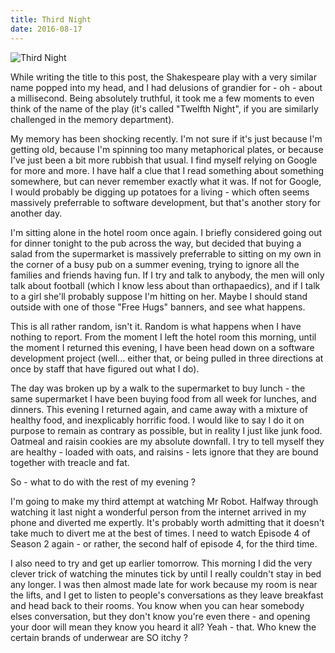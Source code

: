 ```yaml
---
title: Third Night
date: 2016-08-17
---
```


![Third Night](https://source.unsplash.com/7QCBakMyDCE/1600x900)

While writing the title to this post, the Shakespeare play with a very similar name popped into my head, and I had delusions of grandier for - oh - about a millisecond. Being absolutely truthful, it took me a few moments to even think of the name of the play (it's called "Twelfth Night", if you are similarly challenged in the memory department).

My memory has been shocking recently. I'm not sure if it's just because I'm getting old, because I'm spinning too many metaphorical plates, or because I've just been a bit more rubbish that usual. I find myself relying on Google for more and more. I have half a clue that I read something about something somewhere, but can never remember exactly what it was. If not for Google, I would probably be digging up potatoes for a living - which often seems massively preferrable to software development, but that's another story for another day.

I'm sitting alone in the hotel room once again. I briefly considered going out for dinner tonight to the pub across the way, but decided that buying a salad from the supermarket is massively preferrable to sitting on my own in the corner of a busy pub on a summer evening, trying to ignore all the families and friends having fun. If I try and talk to anybody, the men will only talk about football (which I know less about than orthapaedics), and if I talk to a girl she'll probably suppose I'm hitting on her. Maybe I should stand outside with one of those "Free Hugs" banners, and see what happens.

This is all rather random, isn't it. Random is what happens when I have nothing to report. From the moment I left the hotel room this morning, until the moment I returned this evening, I have been head down on a software development project (well... either that, or being pulled in three directions at once by staff that have figured out what I do).

The day was broken up by a walk to the supermarket to buy lunch - the same supermarket I have been buying food from all week for lunches, and dinners. This evening I returned again, and came away with a mixture of healthy food, and inexplicably horrific food. I would like to say I do it on purpose to remain as contrary as possible, but in reality I just like junk food. Oatmeal and raisin cookies are my absolute downfall. I try to tell myself they are healthy - loaded with oats, and raisins - lets ignore that they are bound together with treacle and fat.

So - what to do with the rest of my evening ?

I'm going to make my third attempt at watching Mr Robot. Halfway through watching it last night a wonderful person from the internet arrived in my phone and diverted me expertly. It's probably worth admitting that it doesn't take much to divert me at the best of times. I need to watch Episode 4 of Season 2 again - or rather, the second half of episode 4, for the third time.

I also need to try and get up earlier tomorrow. This morning I did the very clever trick of watching the minutes tick by until I really couldn't stay in bed any longer. I was then almost made late for work because my room is near the lifts, and I get to listen to people's conversations as they leave breakfast and head back to their rooms. You know when you can hear somebody elses conversation, but they don't know you're even there - and opening your door will mean they know you heard it all? Yeah - that. Who knew the certain brands of underwear are SO itchy ?